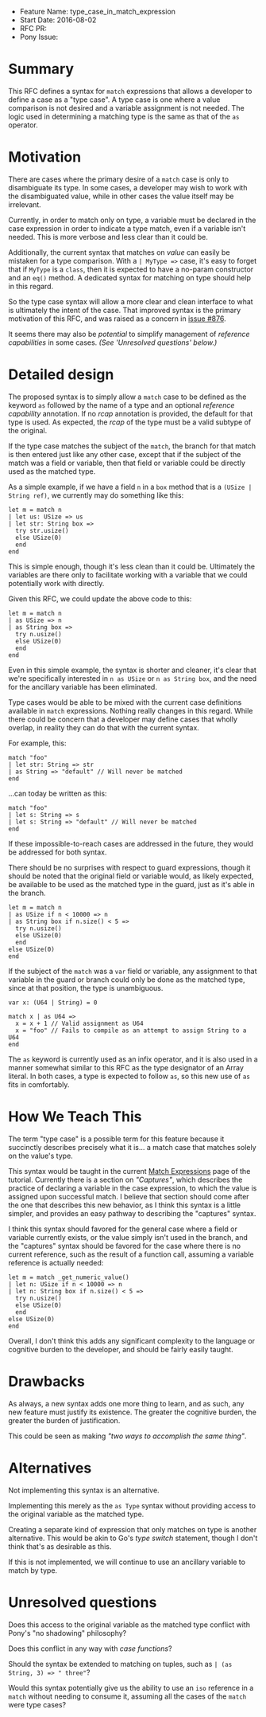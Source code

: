 - Feature Name: type_case_in_match_expression
- Start Date: 2016-08-02
- RFC PR:
- Pony Issue:

# Summary

This RFC defines a syntax for `match` expressions that allows a developer to define a case as a "type case". A type case is one where a value comparison is not desired and a variable assignment is not needed. The logic used in determining a matching type is the same as that of the `as` operator.

# Motivation

There are cases where the primary desire of a `match` case is only to disambiguate its type. In some cases, a developer may wish to work with the disambiguated value, while in other cases the value itself may be irrelevant.

Currently, in order to match only on type, a variable must be declared in the case expression in order to indicate a type match, even if a variable isn't needed. This is more verbose and less clear than it could be.

Additionally, the current syntax that matches on *value* can easily be mistaken for a type comparison. With a `| MyType =>` case, it's easy to forget that if `MyType` is a `class`, then it is expected to have a no-param constructor and an `eq()` method. A dedicated syntax for matching on type should help in this regard.

So the type case syntax will allow a more clear and clean interface to what is ultimately the intent of the case. That improved syntax is the primary motivation of this RFC, and was raised as a concern in [issue #876](https://github.com/ponylang/ponyc/issues/876).

It seems there may also be *potential* to simplify management of *reference capabilities* in some cases. *(See 'Unresolved questions' below.)*

# Detailed design

The proposed syntax is to simply allow a `match` case to be defined as the keyword `as` followed by the name of a type and an optional *reference capability* annotation. If no *rcap* annotation is provided, the default for that type is used. As expected, the *rcap* of the type must be a valid subtype of the original.

If the type case matches the subject of the `match`, the branch for that match is then entered just like any other case, except that if the subject of the match was a field or variable, then that field or variable could be directly used as the matched type.

As a simple example, if we have a field `n` in a `box` method that is a `(USize | String ref)`, we currently may do something like this:

``` pony
let m = match n
| let us: USize => us
| let str: String box =>
  try str.usize()
  else USize(0)
  end
end
```

This is simple enough, though it's less clean than it could be. Ultimately the variables are there only to facilitate working with a variable that we could potentially work with directly.

Given this RFC, we could update the above code to this:

``` pony
let m = match n
| as USize => n
| as String box =>
  try n.usize()
  else USize(0)
  end
end
```

Even in this simple example, the syntax is shorter and cleaner, it's clear that we're specifically interested in `n as USize` or `n as String box`, and the need for the ancillary variable has been eliminated.

Type cases would be able to be mixed with the current case definitions available in `match` expressions. Nothing really changes in this regard. While there could be concern that a developer may define cases that wholly overlap, in reality they can do that with the current syntax.

For example, this:

``` pony
match "foo"
| let str: String => str
| as String => "default" // Will never be matched
end
```

...can today be written as this:

``` pony
match "foo"
| let s: String => s
| let s: String => "default" // Will never be matched
end
```

If these impossible-to-reach cases are addressed in the future, they would be addressed for both syntax.

There should be no surprises with respect to guard expressions, though it should be noted that the original field or variable would, as likely expected, be available to be used as the matched type in the guard, just as it's able in the branch.

``` pony
let m = match n
| as USize if n < 10000 => n
| as String box if n.size() < 5 =>
  try n.usize()
  else USize(0)
  end
else USize(0)
end
```

If the subject of the `match` was a `var` field or variable, any assignment to that variable in the guard or branch could only be done as the matched type, since at that position, the type is unambiguous.

``` pony
var x: (U64 | String) = 0

match x | as U64 =>
  x = x + 1 // Valid assignment as U64
  x = "foo" // Fails to compile as an attempt to assign String to a U64
end
```

The `as` keyword is currently used as an infix operator, and it is also used in a manner somewhat similar to this RFC as the type designator of an Array literal. In both cases, a type is expected to follow `as`, so this new use of `as` fits in comfortably.

# How We Teach This

The term "type case" is a possible term for this feature because it succinctly describes precisely what it is... a match case that matches solely on the value's type.

This syntax would be taught in the current [Match Expressions](http://tutorial.ponylang.org/pattern-matching/match.html) page of the tutorial. Currently there is a section on *"Captures"*, which describes the practice of declaring a variable in the case expression, to which the value is assigned upon successful match. I believe that section should come after the one that describes this new behavior, as I think this syntax is a little simpler, and provides an easy pathway to describing the "captures" syntax.

I think this syntax should favored for the general case where a field or variable currently exists, or the value simply isn't used in the branch, and the "captures" syntax should be favored for the case where there is no current reference, such as the result of a function call, assuming a variable reference is actually needed:

``` pony
let m = match _get_numeric_value()
| let n: USize if n < 10000 => n
| let n: String box if n.size() < 5 =>
  try n.usize()
  else USize(0)
  end
else USize(0)
end
```

Overall, I don't think this adds any significant complexity to the language or cognitive burden to the developer, and should be fairly easily taught.

# Drawbacks

As always, a new syntax adds one more thing to learn, and as such, any new feature must justify its existence. The greater the cognitive burden, the greater the burden of justification.

This could be seen as making *"two ways to accomplish the same thing"*.

# Alternatives

Not implementing this syntax is an alternative.

Implementing this merely as the `as Type` syntax without providing access to the original variable as the matched type.

Creating a separate kind of expression that only matches on type is another alternative. This would be akin to Go's *type switch* statement, though I don't think that's as desirable as this.

If this is not implemented, we will continue to use an ancillary variable to match by type.

# Unresolved questions

Does this access to the original variable as the matched type conflict with Pony's "no shadowing" philosophy?

Does this conflict in any way with *case functions*?

Should the syntax be extended to matching on tuples, such as `| (as String, 3) => " three"`?

Would this syntax potentially give us the ability to use an `iso` reference in a `match` without needing to consume it, assuming all the cases of the `match` were type cases?
